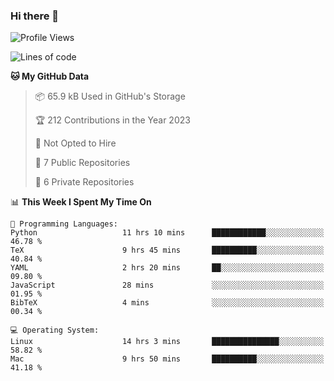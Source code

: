 ### Hi there 👋

<!--
**huayuan4396/huayuan4396** is a ✨ _special_ ✨ repository because its `README.md` (this file) appears on your GitHub profile.

Here are some ideas to get you started:

- 🔭 I’m currently working on ...
- 🌱 I’m currently learning ...
- 👯 I’m looking to collaborate on ...
- 🤔 I’m looking for help with ...
- 💬 Ask me about ...
- 📫 How to reach me: ...
- 😄 Pronouns: ...
- ⚡ Fun fact: ...
-->

<!--START_SECTION:waka-->
![Profile Views](http://img.shields.io/badge/Profile%20Views-0-blue)

![Lines of code](https://img.shields.io/badge/From%20Hello%20World%20I%27ve%20Written-185.4%20thousand%20lines%20of%20code-blue)

**🐱 My GitHub Data** 

> 📦 65.9 kB Used in GitHub's Storage 
 > 
> 🏆 212 Contributions in the Year 2023
 > 
> 🚫 Not Opted to Hire
 > 
> 📜 7 Public Repositories 
 > 
> 🔑 6 Private Repositories 
 > 
📊 **This Week I Spent My Time On** 

```text
💬 Programming Languages: 
Python                   11 hrs 10 mins      ████████████░░░░░░░░░░░░░   46.78 % 
TeX                      9 hrs 45 mins       ██████████░░░░░░░░░░░░░░░   40.84 % 
YAML                     2 hrs 20 mins       ██░░░░░░░░░░░░░░░░░░░░░░░   09.80 % 
JavaScript               28 mins             ░░░░░░░░░░░░░░░░░░░░░░░░░   01.95 % 
BibTeX                   4 mins              ░░░░░░░░░░░░░░░░░░░░░░░░░   00.34 % 

💻 Operating System: 
Linux                    14 hrs 3 mins       ███████████████░░░░░░░░░░   58.82 % 
Mac                      9 hrs 50 mins       ██████████░░░░░░░░░░░░░░░   41.18 % 
```


<!--END_SECTION:waka-->
